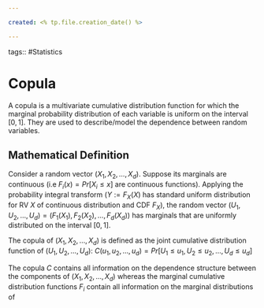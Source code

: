 ```yaml
---

created: <% tp.file.creation_date() %>

---
```

tags:: #Statistics 

# Copula

A copula is a multivariate cumulative distribution function for which the marginal probability distribution of each variable is uniform on the interval $[0, 1]$. They are used to describe/model the dependence between random variables. 

## Mathematical Definition

Consider a random vector $(X_1, X_2, \dots, X_d)$. Suppose its marginals are continuous (i.e $F_i(x)=Pr[X_i \leq x]$ are continuous functions). Applying the probability integral transform ($Y := F_X(X)$ has standard uniform distribution for RV $X$ of continuous distribution and CDF $F_X$), the random vector
$(U_1, U_2, \dots, U_d) = (F_1(X_1), F_2(X_2), \dots, F_d(X_d))$
has marginals that are uniformly distributed on the interval $[0, 1]$.

The copula of $(X_1, X_2, \dots, X_d)$ is defined as the joint cumulative distribution function of $(U_1, U_2, \dots, U_d)$:
$C(u_1, u_2, \dots, u_d) = Pr[U_1 \leq u_1, U_2 \leq u_2, \dots, U_d \leq u_d]$

The copula $C$ contains all information on the dependence structure between the components of $(X_1, X_2, \dots, X_d)$ whereas the marginal cumulative distribution functions $F_i$ contain all information on the marginal distributions of 